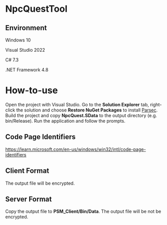# NpcQuestTool

## Environment

Windows 10

Visual Studio 2022

C# 7.3

.NET Framework 4.8

# How-to-use

Open the project with Visual Studio. Go to the **Solution Explorer** tab, right-click the solution and choose **Restore NuGet Packages** to install [Parsec](https://github.com/matigramirez/Parsec). Build the project and copy **NpcQuest.SData** to the output directory (e.g. bin/Release). Run the application and follow the prompts.

## Code Page Identifiers

https://learn.microsoft.com/en-us/windows/win32/intl/code-page-identifiers

## Client Format

The output file will be encrypted.

## Server Format

Copy the output file to **PSM_Client/Bin/Data**. The output file will be not be encrypted.
